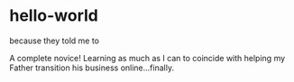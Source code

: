 # hello-world
because they told me to

A complete novice! Learning as much as I can to coincide with helping my Father transition his business online...finally.
